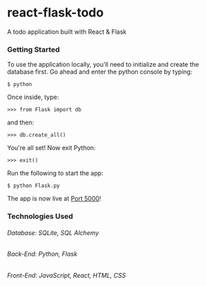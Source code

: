 # react-flask-todo
A todo application built with React &amp; Flask

### Getting Started
To use the application locally, you'll need to initialize and create
the database first. Go ahead and enter the python console by typing:

`$ python`

Once inside, type:

`>>> from Flask import db`

and then:

`>>> db.create_all()`

You're all set! Now exit Python:

`>>> exit()`

Run the following to start the app:

`$ python Flask.py`

The app is now live at [Port 5000](http://localhost:5000/)!

### Technologies Used
###### Database: SQLite, SQL Alchemy
###### Back-End: Python, Flask
###### Front-End: JavaScript, React, HTML, CSS
